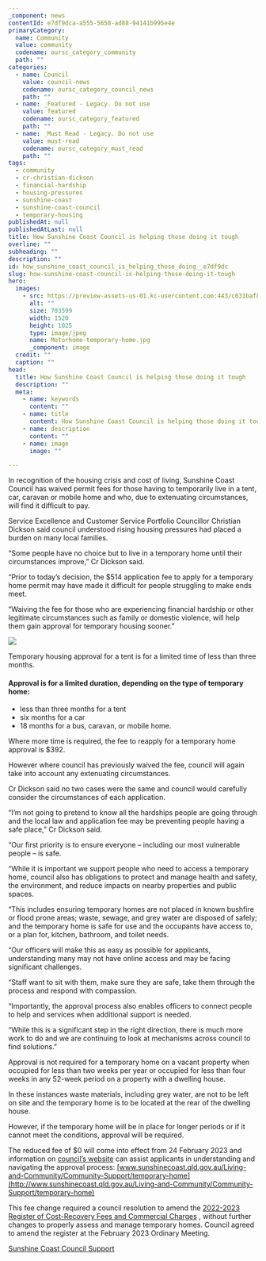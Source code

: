 ```yaml
---
_component: news
contentId: e7df9dca-a555-5658-ad88-94141b995e4e
primaryCategory:
  name: Community
  value: community
  codename: oursc_category_community
  path: ""
categories:
  - name: Council
    value: council-news
    codename: oursc_category_council_news
    path: ""
  - name: _Featured - Legacy. Do not use
    value: featured
    codename: oursc_category_featured
    path: ""
  - name: _Must Read - Legacy. Do not use
    value: must-read
    codename: oursc_category_must_read
    path: ""
tags:
  - community
  - cr-christian-dickson
  - financial-hardship
  - housing-pressures
  - sunshine-coast
  - sunshine-coast-council
  - temporary-housing
publishedAt: null
publishedAtLast: null
title: How Sunshine Coast Council is helping those doing it tough
overline: ""
subheading: ""
description: ""
id: how_sunshine_coast_council_is_helping_those_doing__e7df9dc
slug: how-sunshine-coast-council-is-helping-those-doing-it-tough
hero:
  images:
    - src: https://preview-assets-us-01.kc-usercontent.com:443/c631baf8-1b46-001f-580c-d0001b68b4a8/203f1b65-e17f-4058-82a3-1046f9b51ae0/Motorhome-temporary-home.jpg
      alt: ""
      size: 703599
      width: 1520
      height: 1025
      type: image/jpeg
      name: Motorhome-temporary-home.jpg
      _component: image
  credit: ""
  caption: ""
head:
  title: How Sunshine Coast Council is helping those doing it tough
  description: ""
  meta:
    - name: keywords
      content: ""
    - name: title
      content: How Sunshine Coast Council is helping those doing it tough
    - name: description
      content: ""
    - name: image
      image: ""

---
```

In recognition of the housing crisis and cost of living, Sunshine Coast Council has waived permit fees for those having to temporarily live in a tent, car, caravan or mobile home and who, due to extenuating circumstances, will find it difficult to pay.

Service Excellence and Customer Service Portfolio Councillor Christian Dickson said council understood rising housing pressures had placed a burden on many local families.

“Some people have no choice but to live in a temporary home until their circumstances improve,” Cr Dickson said.

“Prior to today’s decision, the $514 application fee to apply for a temporary home permit may have made it difficult for people struggling to make ends meet.

“Waiving the fee for those who are experiencing financial hardship or other legitimate circumstances such as family or domestic violence, will help them gain approval for temporary housing sooner.”

![](https://preview-assets-us-01.kc-usercontent.com:443/c631baf8-1b46-001f-580c-d0001b68b4a8/3a778372-c110-455a-8a55-662aae48c12b/Tent-camp-temporary-home.jpg)

Temporary housing approval for a tent is for a limited time of less than three months.

#### Approval is for a limited duration, depending on the type of temporary home:

*   less than three months for a tent
*   six months for a car
*   18 months for a bus, caravan, or mobile home.

Where more time is required, the fee to reapply for a temporary home approval is $392.

However where council has previously waived the fee, council will again take into account any extenuating circumstances.

Cr Dickson said no two cases were the same and council would carefully consider the circumstances of each application.

“I’m not going to pretend to know all the hardships people are going through and the local law and application fee may be preventing people having a safe place,” Cr Dickson said.

“Our first priority is to ensure everyone – including our most vulnerable people – is safe.

“While it is important we support people who need to access a temporary home, council also has obligations to protect and manage health and safety, the environment, and reduce impacts on nearby properties and public spaces.

“This includes ensuring temporary homes are not placed in known bushfire or flood prone areas; waste, sewage, and grey water are disposed of safely; and the temporary home is safe for use and the occupants have access to, or a plan for, kitchen, bathroom, and toilet needs.

“Our officers will make this as easy as possible for applicants, understanding many may not have online access and may be facing significant challenges.

“Staff want to sit with them, make sure they are safe, take them through the process and respond with compassion.

“Importantly, the approval process also enables officers to connect people to help and services when additional support is needed.

“While this is a significant step in the right direction, there is much more work to do and we are continuing to look at mechanisms across council to find solutions.”

Approval is not required for a temporary home on a vacant property when occupied for less than two weeks per year or occupied for less than four weeks in any 52-week period on a property with a dwelling house.

In these instances waste materials, including grey water, are not to be left on site and the temporary home is to be located at the rear of the dwelling house.

However, if the temporary home will be in place for longer periods or if it cannot meet the conditions, approval will be required.

The reduced fee of $0 will come into effect from 24 February 2023 and information on [council’s website](https://www.sunshinecoast.qld.gov.au/Living-and-Community/Community-Support/temporary-home)
&#x20;can assist applicants in understanding and navigating the approval process: [www.sunshinecoast.qld.gov.au/Living-and-Community/Community-Support/temporary-home](http://www.sunshinecoast.qld.gov.au/Living-and-Community/Community-Support/temporary-home)


This fee change required a council resolution to amend the [2022-2023 Register of Cost-Recovery Fees and Commercial Charges](https://www.sunshinecoast.qld.gov.au/Pay-and-Apply/Fees-and-Charges)
, without further changes to properly assess and manage temporary homes. Council agreed to amend the register at the February 2023 Ordinary Meeting.

[Sunshine Coast Council Support](http://www.sunshinecoast.qld.gov.au/Living-and-Community/Community-Support/temporary-home)

